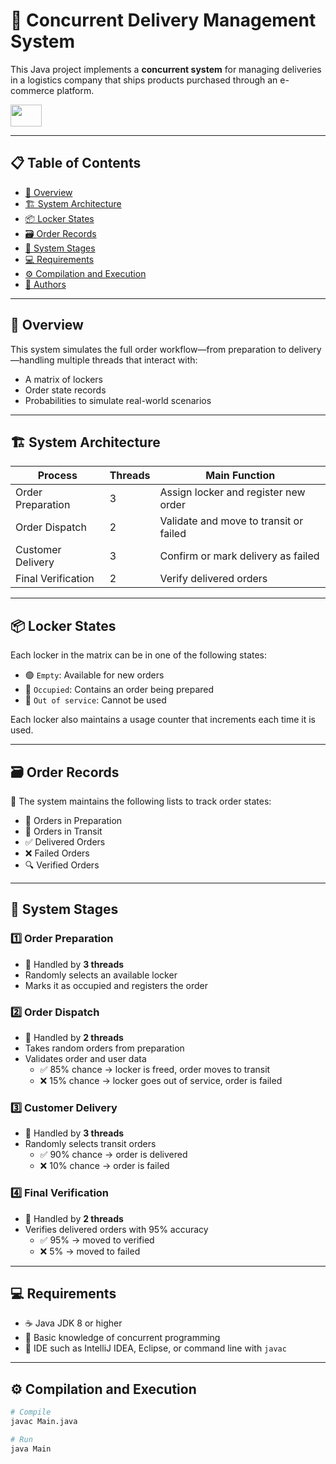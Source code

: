 # 🚚 Concurrent Delivery Management System

This Java project implements a **concurrent system** for managing deliveries in a logistics company that ships products purchased through an e-commerce platform.

<img src="https://1000marcas.net/wp-content/uploads/2020/11/Java-logo.png" width="50" height="35" />

---

## 📋 Table of Contents

- [📄 Overview](#overview)
- [🏗️ System Architecture](#system-architecture)
- [📦 Locker States](#locker-states)
- [🗃️ Order Records](#order-records)
- [🔄 System Stages](#system-stages)
- [💻 Requirements](#requirements)
- [⚙️ Compilation and Execution](#compilation-and-execution)
- [👥 Authors](#authors)

---

## 📄 Overview

This system simulates the full order workflow—from preparation to delivery—handling multiple threads that interact with:

- A matrix of lockers
- Order state records
- Probabilities to simulate real-world scenarios

---

## 🏗️ System Architecture

| Process             | Threads | Main Function                               |
|---------------------|---------|---------------------------------------------|
| Order Preparation   | 3       | Assign locker and register new order        |
| Order Dispatch      | 2       | Validate and move to transit or failed      |
| Customer Delivery   | 3       | Confirm or mark delivery as failed          |
| Final Verification  | 2       | Verify delivered orders                     |

---

## 📦 Locker States

Each locker in the matrix can be in one of the following states:

- 🟢 `Empty`: Available for new orders
- 🔵 `Occupied`: Contains an order being prepared
- 🔴 `Out of service`: Cannot be used

Each locker also maintains a usage counter that increments each time it is used.

---

## 🗃️ Order Records

📑 The system maintains the following lists to track order states:

- 📌 Orders in Preparation  
- 🚛 Orders in Transit  
- ✅ Delivered Orders  
- ❌ Failed Orders  
- 🔍 Verified Orders  

---

## 🔄 System Stages

### 1️⃣ Order Preparation

- 🧵 Handled by **3 threads**
- Randomly selects an available locker
- Marks it as occupied and registers the order

### 2️⃣ Order Dispatch

- 🧵 Handled by **2 threads**
- Takes random orders from preparation
- Validates order and user data  
  - ✅ 85% chance → locker is freed, order moves to transit  
  - ❌ 15% chance → locker goes out of service, order is failed

### 3️⃣ Customer Delivery

- 🧵 Handled by **3 threads**
- Randomly selects transit orders  
  - ✅ 90% chance → order is delivered  
  - ❌ 10% chance → order is failed

### 4️⃣ Final Verification

- 🧵 Handled by **2 threads**
- Verifies delivered orders with 95% accuracy  
  - ✅ 95% → moved to verified  
  - ❌ 5% → moved to failed

---

## 💻 Requirements

- ☕ Java JDK 8 or higher
- 🧠 Basic knowledge of concurrent programming
- 💼 IDE such as IntelliJ IDEA, Eclipse, or command line with `javac`

---

## ⚙️ Compilation and Execution

```bash
# Compile
javac Main.java

# Run
java Main
